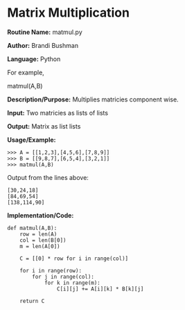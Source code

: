 # Matrix Multiplication

**Routine Name:**          matmul.py

**Author:** Brandi Bushman

**Language:** Python

For example,

  matmul(A,B)


**Description/Purpose:** Multiplies matricies component wise. 

**Input:** Two matricies as lists of lists

**Output:** Matrix as list lists

**Usage/Example:**
~~~
>>> A = [[1,2,3],[4,5,6],[7,8,9]]
>>> B = [[9,8,7],[6,5,4],[3,2,1]]
>>> matmul(A,B)
~~~      
Output from the lines above:
~~~
[30,24,18]
[84,69,54]
[138,114,90]
~~~

**Implementation/Code:**
 
~~~
def matmul(A,B):
    row = len(A)
    col = len(B[0])
    m = len(A[0])
    
    C = [[0] * row for i in range(col)]
    
    for i in range(row):
        for j in range(col):
            for k in range(m):
                C[i][j] += A[i][k] * B[k][j]
    
    return C

~~~
